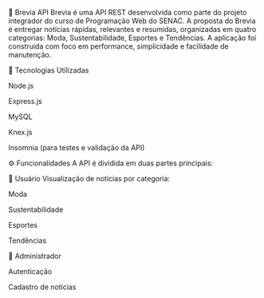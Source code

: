 📰 Brevia API
Brevia é uma API REST desenvolvida como parte do projeto integrador do curso de Programação Web do SENAC. 
A proposta do Brevia é entregar notícias rápidas, relevantes e resumidas, organizadas em quatro categorias: Moda, Sustentabilidade, Esportes e Tendências.
A aplicação foi construída com foco em performance, simplicidade e facilidade de manutenção.

🚀 Tecnologias Utilizadas

Node.js

Express.js

MySQL

Knex.js

Insomnia (para testes e validação da API)


⚙️ Funcionalidades
A API é dividida em duas partes principais:

👥 Usuário
Visualização de notícias por categoria:

Moda

Sustentabilidade

Esportes

Tendências

🔐 Administrador

Autenticação

Cadastro de notícias 
